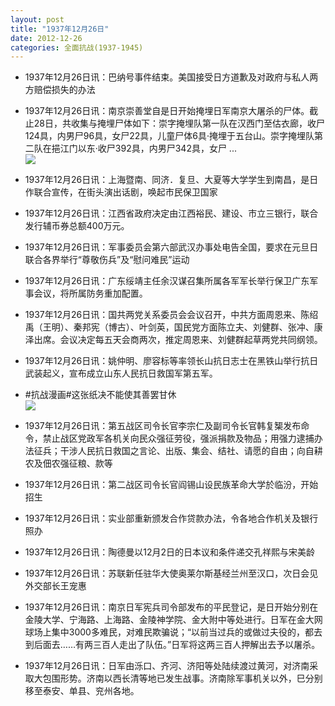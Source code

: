 ```yaml
---
layout: post
title: "1937年12月26日"
date: 2012-12-26
categories: 全面抗战(1937-1945)
---
```


<meta name="referrer" content="no-referrer" />

- 1937年12月26日讯：巴纳号事件结束。美国接受日方道歉及对政府与私人两方赔偿损失的办法 

- 1937年12月26日讯：南京崇善堂自是日开始掩埋日军南京大屠杀的尸体。截止28日，共收集与掩埋尸体如下：崇字掩埋队第一队在汉西门至估衣廊，收尸124具，内男尸96具，女尸22具，儿童尸体6具·掩埋于五台山。崇字掩埋队第二队在挹江门以东·收尸392具，内男尸342具，女尸 ...  <br/><img src="https://ww3.sinaimg.cn/large/aca367d8jw1e07h570gsej.jpg" />

- 1937年12月26日讯：上海暨南、同济．复旦、大夏等大学学生到南昌，是日作联合宣传，在街头演出话剧，唤起市民保卫国家 

- 1937年12月26日讯：江西省政府决定由江西裕民、建设、市立三银行，联合发行辅币券总额400万元。 

- 1937年12月26日讯：军事委员会第六部武汉办事处电告全国，要求在元旦日联合各界举行“尊敬伤兵”及“慰问难民”运动 

- 1937年12月26日讯：广东绥靖主任余汉谋召集所属各军军长举行保卫广东军事会议，将所属防务重加配置。 

- 1937年12月26日讯：国共两党关系委员会会议召开，中共方面周恩来、陈绍禹（王明）、秦邦宪（博古）、叶剑英，国民党方面陈立夫、刘健群、张冲、康泽出席。会议决定每五天会商两次，推定周恩来、刘健群起草两党共同纲领。 

- 1937年12月26日讯：姚仲明、廖容标等率领长山抗日志士在黑铁山举行抗日武装起义，宣布成立山东人民抗日救国军第五军。 

- #抗战漫画#这张纸决不能使其善罢甘休 <br/><img src="https://ww1.sinaimg.cn/large/aca367d8jw1e070nvnoqoj.jpg" />

- 1937年12月26日讯：第五战区司令长官李宗仁及副司令长官韩复榘发布命令，禁止战区党政军各机关向民众强征劳役，强派捐款及物品；用强力逮捕办法征兵；干涉人民抗日救国之言论、出版、集会、结社、请愿的自由；向自耕农及佃农强征粮、款等 

- 1937年12月26日讯：第二战区司令长官阎锡山设民族革命大学於临汾，开始招生 

- 1937年12月26日讯：实业部重新颁发合作贷款办法，令各地合作机关及银行照办 

- 1937年12月26日讯：陶德曼以12月2日的日本议和条件递交孔祥熙与宋美龄 

- 1937年12月26日讯：苏联新任驻华大使奥莱尔斯基经兰州至汉口，次日会见外交部长王宠惠 

- 1937年12月26日讯：南京日军宪兵司令部发布的平民登记，是日开始分别在金陵大学、宁海路、上海路、金陵神学院、金大附中等处进行。日军在金大网球场上集中3000多难民，对难民欺骗说；“以前当过兵的或做过夫役的，都去到后面去……有两三百人走出了队伍。”日军将这两三百人押解出去予以屠杀。 

- 1937年12月26日讯：日军由泺口、齐河、济阳等处陆续渡过黄河，对济南采取大包围形势。济南以西长清等地已发生战事。济南除军事机关以外，巳分别移至泰安、单县、兖州各地。 

